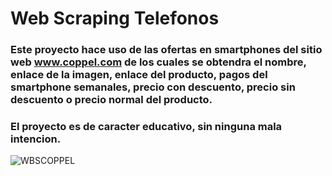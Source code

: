 # Web Scraping Telefonos

### Este proyecto hace uso de las ofertas en smartphones del sitio web www.coppel.com de los cuales se obtendra el nombre, enlace de la imagen, enlace del producto, pagos del smartphone semanales, precio con descuento, precio sin descuento o precio normal del producto.
### El proyecto es de caracter educativo, sin ninguna mala intencion.

![WBSCOPPEL](https://github.com/Ivan-Herrera-Garcia/Web-Scraping/assets/71898783/0f4c5e8b-be86-4f1d-a105-9b2a77b5d415)

